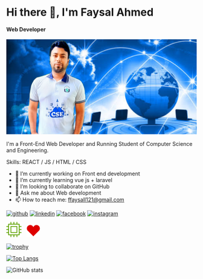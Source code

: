 # Hi there 👋, I'm Faysal Ahmed
#### Web Developer
<img src="n1.png" alt="image">

I'm a Front-End Web Developer and Running Student of Computer Science and Engineering.

Skills:  REACT / JS / HTML / CSS

- 🔭 I’m currently working on Front end development 
- 🌱 I’m currently learning vue js + laravel 
- 👯 I’m looking to collaborate on GitHub 
- 💬 Ask me about Web development 
- 📫 How to reach me: ffaysall121@gmail.com 


[<img src='https://cdn.jsdelivr.net/npm/simple-icons@3.0.1/icons/github.svg' alt='github' height='40'>](https://github.com/ffaysall121)  [<img src='https://cdn.jsdelivr.net/npm/simple-icons@3.0.1/icons/linkedin.svg' alt='linkedin' height='40'>](https://www.linkedin.com/in/ffaysall121/)  [<img src='https://cdn.jsdelivr.net/npm/simple-icons@3.0.1/icons/facebook.svg' alt='facebook' height='40'>](https://www.facebook.com/ffaysall121)  [<img src='https://cdn.jsdelivr.net/npm/simple-icons@3.0.1/icons/instagram.svg' alt='instagram' height='40'>](https://www.instagram.com/ffaysall121/)  

<a href='https://docs.github.com/en/developers'><img src='https://raw.githubusercontent.com/acervenky/animated-github-badges/master/assets/devbadge.gif' width='40' height='40'></a> <a href='https://docs.github.com/en/github/supporting-the-open-source-community-with-github-sponsors'><img src='https://raw.githubusercontent.com/acervenky/animated-github-badges/master/assets/sponsorbadge.gif' width='35' height='35'></a> 

[![trophy](https://github-profile-trophy.vercel.app/?username=ffaysall121)](https://github.com/ryo-ma/github-profile-trophy)

[![Top Langs](https://github-readme-stats.vercel.app/api/top-langs/?username=ffaysall121)](https://github.com/anuraghazra/github-readme-stats)

![GitHub stats](https://github-readme-stats.vercel.app/api?username=ffaysall121&show_icons=true)  



